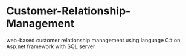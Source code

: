 # Customer-Relationship-Management
web-based customer relationship management using language C# on Asp.net framework with SQL server
